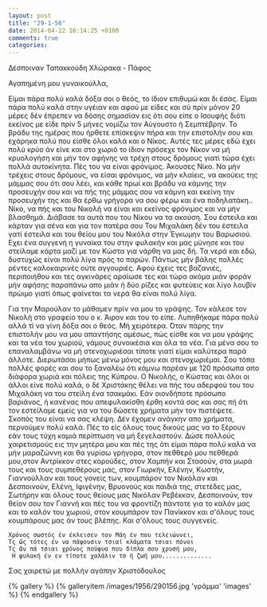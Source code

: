 ```yaml
---
layout: post
title: "29-1-56"
date: 2014-04-22 16:14:25 +0100
comments: true
categories:
---
```


Δέσποιναν Ταπακκούδη Χλώρακα - Πάφος

Αγαπημένη μου γυναικούλλα,

Είμαι πάρα πολύ καλά δόξα σοι ο θεός, το ίδιον επιθυμώ και δι ̈εσάς. Είμαι πάρα πολύ καλά στην υγέιαν και αφού με είδες και σύ πρίν μόνον 20 μέρες δέν έπρεπεν να δόσης σημασίαν εις ότι σου είπε ο Ισουφής διότι εκείνος με είδε πρίν 5 μήνες νομίζω τον Αύγουστο ή Σεμπτέβρην. Το βράδυ της ημέρας που ήρθετε επίσκεψιν πήρα και την επιστολήν σου και εχάρηκα πολύ που είσθε όλοι καλά και ο Νίκος. Αυτές τες μέρες εδώ έχει πολύ κρύο άν είνε και στο χωριό το ίδιον πρόσεχε τον Νίκον να μή κρυολογήση και μήν τον αφήνης να τρέχη στους δρόμους γιατί τώρα έχει πολλά αυτοκίνητα. Πές του να είναι φρόνιμος. Άκουσες Νίκο. Να μήν τρέχεις στους δρόμους, να είσαι φρόνιμος, να μήν κλαίεις, να ακούεις της μάμμας σου ότι σου λέει, και κάθε πρωί και βράδυ να κάμνης την προσευχήν σου και να πής της μάμμας σου να κάμνη και εκείνη την προσευχήν της και θα έρθω γρήγορα να σου φέρω και ένα ποδηλατάκη.. Νίκο, να πής και του Νικολή να είναι και εκείνος φρόνιμος και να μήν βλασθημά. Διάβασε τα αυτά που του Νίκου να τα ακούση. Σου έστειλα και κάρταν για σένα και για τον πατέρα σου Του Μιχαλάκη δέν του έστειλα γατί έστειλα και του θείου μου του Νικόλα στην Έγκωμην του Βαρωσιού.  ́Εχει ένα συγγενή η γυναίκα του στην φυλακήν και μας μύνησε και του στείλαμε κάρτα μαζί με τον Κώστα για νάρθη να μας δή. Τα νερά και εδώ, δυστυχώς είναι πολύ λίγα πρός το παρών. Πάντως μήν βάλης πολλές ρέντες καλοκαιρινές ούτε αγγουριές. Αφού έχεις τες βαζανιές, περιποιήθου και τες αγκινάρες αραίωσε τες και τώρα ακόμα μιάν φοράν μήν αφήσης παραπάνω απο μιάν ή δύο ρίζες και φυτεύεις και λίγο λουβίν πρώιμο γιατί όπως φαίνεται τα νερά θα είναι πολύ λίγα.

Για την Μαρούλαν το μάθαμεν πρίν να μου το γράψης. Τον κάλεσε τον Νικολή στο γραφείο του ο κ. Άιρον και του το είπε. Λυπηθήκαμε πάρα πολύ αλλά τί να γίνη δόξα σοι ο θεός. Μή χειρότερα.  ́Οταν πάρης την επιστολήν μου να μου απαντήσης αμέσως, πώς είσθε και να μου γράψης και τα νέα του χωριού, γάμους συνοικέσια και όλα τα νέα. Για μένα σου το επαναλαμβάνω να μή στενοχωριέσαι τίποτε γιατί είμαι καλύτερα παρά άλλοτε. Διερωτάσαι μήπως μένω μόνος μου και στενοχωριέμαι. Σου τόπα πολλές φορές και σου το ξαναλέω ότι κάμνω παρέαν με 120 πρόσωπα απο διάφορα χωριά και πόλεις της Κύπρου. Ο Νικολής, ο Κώστας και όλοι οι άλλοι είνε πολύ καλά, ο δέ Χριστάκης θέλει να πής του αδερφού του του Μιχαλάκη να του στείλη ένα τσακμάκι. Εάν οιονδήποτε πρόσωπο βαριάνος, ή κανένας που απεφυλακίσθη έρθη κοντά σας και σας πή ότι τον εστείλαμε εμείς για να του δώσετε χρήματα μήν τον πιστέψετε. Σκοπός του είναι να σας κλέψη. Δέν έχομεν ανάγκην απο χρήματα, περνούμεν πολύ καλά. Πές το είς όλους τους δικούς μας να το ξέρουν εάν τους τύχη καμιά περίπτωση να μή ξεγελαστούν. Δώσε πολλούς χαιρετισμούς εις την μητέρα μου και πές της ότι είμαι πάρα πολύ καλά να μήν μαραζώννη και θα γυρίσω γρήγορα, στον πεθθερό μου πεθθερά μου,στον Αντρίκκον στες κορούδες, στον Χαμπήν και Στασούν, στα μωρά τους και τους συμπεθέρους μας, στον Γιωρκήν, Ελένην, Κωστήν, Γιαννούλλαν και τους γονείς των, κουμπάρον τον Νικόλαν και Δεσποινούν, Ελένη, Ιφιγένην, Βρυονούς και παιδιά της, στετέδες μας, Σωτήρην και όλους τους θείους μας Νικόλαν Ρεβέκκαν, Δεσποινούν, τον θείον σου τον Γιαννή και πές του να φροντίζη πάντοτε για το καλόν μας και το καλόν του χωριού, στον κουμπάρον τον Πανίκκον και σ'όλους τους κουμπάρους μας άν τους βλέπης. Και σ'όλους τους συγγενείς.

	Χρόνος σωστός έν έκλεισεν τον Μάη έν που τελειώννει,
	Τς ̈ώς τότες έν να πάψουσιν τσιαί κλάματα τσιαι πόνοι
	Τς ̈άν πά τσιαι χρόνος πούφυα που δίπλα σου χρυσή μου,
	 Η φυλακή έν εν τίποτε χαλάλιν τσ ̈η ζωή μου..............

Σας χαιρετώ με πολλήν αγάπην Χριστόδουλος

{% gallery %}
  {% galleryitem /images/1956/290156.jpg 'γράμμα' 'images' %}
{% endgallery %}
